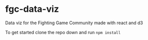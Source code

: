 # fgc-data-viz
Data viz for the Fighting Game Community made with react and d3

To get started clone the repo down and run `npm install`
